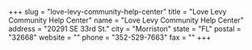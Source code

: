 +++
slug = "love-levy-community-help-center"
title = "Love Levy Community Help Center"
name = "Love Levy Community Help Center"
address = "20291 SE 33rd St."
city = "Morriston"
state = "FL"
postal = "32668"
website = ""
phone = "352-529-7663"
fax = ""
+++
